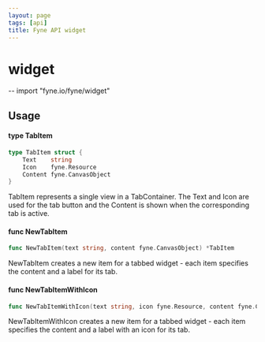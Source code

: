 ```yaml
---
layout: page
tags: [api]
title: Fyne API widget
---
```


# widget
--
    import "fyne.io/fyne/widget"

## Usage

#### type TabItem

```go
type TabItem struct {
	Text    string
	Icon    fyne.Resource
	Content fyne.CanvasObject
}
```

TabItem represents a single view in a TabContainer. The Text and Icon are used for the tab button and the Content is shown when the corresponding tab is active.

#### func  NewTabItem

```go
func NewTabItem(text string, content fyne.CanvasObject) *TabItem
```
NewTabItem creates a new item for a tabbed widget - each item specifies the content and a label for its tab.

#### func  NewTabItemWithIcon

```go
func NewTabItemWithIcon(text string, icon fyne.Resource, content fyne.CanvasObject) *TabItem
```
NewTabItemWithIcon creates a new item for a tabbed widget - each item specifies the content and a label with an icon for its tab.
